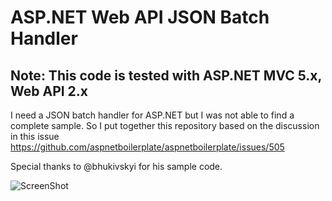 ASP.NET Web API JSON Batch Handler
===

## Note: This code is tested with ASP.NET MVC 5.x, Web API 2.x

I need a JSON batch handler for ASP.NET but I was not able to find a complete sample. So I put together this repository based on the discussion in this issue https://github.com/aspnetboilerplate/aspnetboilerplate/issues/505

Special thanks to @bhukivskyi for his sample code. 

![ScreenShot](https://github.com/gsaadeh/aspnet-webapi-json-batch/raw/master/sample.PNG)

